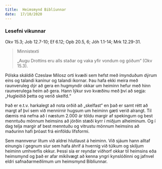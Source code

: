 ```yaml
---
title:  Heimsmynd Biblíunnar
date:  17/10/2020
---
```


### Lesefni vikunnar
Okv 15.3; Job 12.7-10; Ef 6.12; Opb 20.5, 6; Jóh 1.1-14; Mrk 12.29-31.

> <p>Minnistexti</p>
> „Augu Drottins eru alls staðar og vaka yfir vondum og góðum“ (Okv 15.3).

Pólska skáldið Czeslaw Milosz orti kvæði sem hefst með ímynduðum dýrum eins og talandi kanínur og talandi íkornar. Þau hafa ekki meira með raunveruleg dýr að gera en hugmyndir okkar um heiminn hefur með hinn raunverulega heim að gera. Hann lýkur svo kvæðinu með því að segja: „Hugleiðið þetta og verið skelfd.“

Það er e.t.v. harkalegt að nota orðið að „skelfast“ en það er samt rétt að margt af því sem við mennirnir hugsum um heiminn gæti verið alrangt. Til dæmis má nefna að í næstum 2.000 ár töldu margir af spekingum og best menntuðu mönnum heimsins að jörðin stæði kyrr í miðjum alheiminum. Og í dag telja margir af best menntuðu og vitrustu mönnum heimsins að maðurinn hafi þróast frá einföldu lífsformi.

Sem mannverur lítum við aldrei hlutlaust á heiminn. Við sjáum hann alltaf einungis í gegnum síur sem hafa áhrif á hvernig við túlkum og skiljum heiminn umhverfis okkur. Þessi sía er reyndar viðhorf okkar til heimsins eða heimsmynd og það er afar mikilvægt að kenna yngri kynslóðinni og jafnvel eldri safnaðarmeðlimum um heimsmynd Biblíunnar.